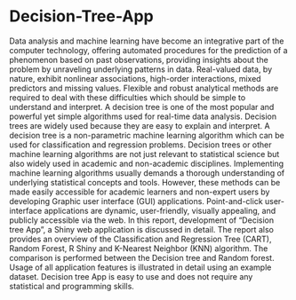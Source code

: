 # Decision-Tree-App

Data analysis and machine learning have become an integrative part of the computer technology, offering automated 
procedures for the prediction of a phenomenon based on past observations, providing insights about the problem by 
unraveling underlying patterns in data. Real-valued data, by nature, exhibit nonlinear associations, high-order 
interactions, mixed predictors and missing values. Flexible and robust analytical methods are required to deal with 
these difficulties which should be simple to understand and interpret. A decision tree is one of the most popular and 
powerful yet simple algorithms used for real-time data analysis. Decision trees are widely used because they are easy to
explain and interpret. A decision tree is a non-parametric machine learning algorithm which can be used for classification
and regression problems. Decision trees or other machine learning algorithms are not just relevant to statistical science
but also widely used in academic and non-academic disciplines. Implementing machine learning algorithms usually demands
a thorough understanding of underlying statistical concepts and tools. However, these methods can be made easily accessible
for academic learners and non-expert users by developing Graphic user interface (GUI) applications. Point-and-click 
user-interface applications are dynamic, user-friendly, visually appealing, and publicly accessible via the web. In this 
report, development of “Decision tree App”, a Shiny web application is discussed in detail. The report also provides an
overview of the Classification and Regression Tree (CART), Random Forest, R Shiny and K-Nearest Neighbor (KNN) algorithm. 
The comparison is performed between the Decision tree and Random forest. Usage of all application features is illustrated 
in detail using an example dataset. Decision tree App is easy to use and does not require any statistical and programming skills.
